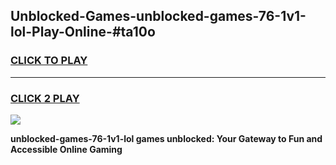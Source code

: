 
## Unblocked-Games-unblocked-games-76-1v1-lol-Play-Online-#ta10o
<h3>
<a href="https://premium.freeplayer.one?title=unblocked-games-76-1v1-lol&ref=27F">CLICK TO PLAY</a></h3>
<hr>

<h3>
<a href="https://premium.freeplayer.one?title=unblocked-games-76-1v1-lol&ref=27F">CLICK 2 PLAY</a>
  
</h3>

<a href="https://premium.freeplayer.one?title=unblocked-games-76-1v1-lol&ref=27F"><img src="https://clearcache.store/games.png"></a>


**unblocked-games-76-1v1-lol games unblocked: Your Gateway to Fun and Accessible Online Gaming**
